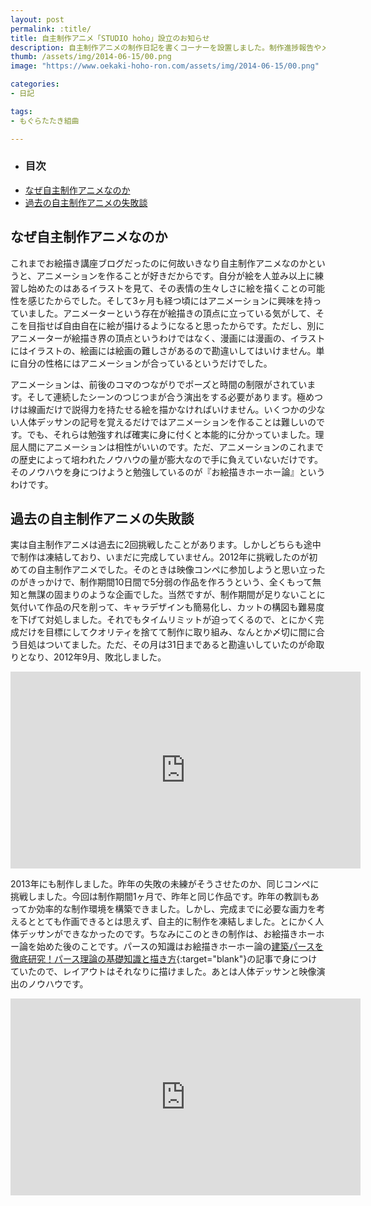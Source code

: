 ```yaml
---
layout: post
permalink: :title/
title: 自主制作アニメ「STUDIO hoho」設立のお知らせ
description: 自主制作アニメの制作日記を書くコーナーを設置しました。制作進捗報告やメイキングなどを公開していきます。
thumb: /assets/img/2014-06-15/00.png
image: "https://www.oekaki-hoho-ron.com/assets/img/2014-06-15/00.png"

categories:
- 日記

tags:
- もぐらたたき組曲

---
```


- ### 目次
- [なぜ自主制作アニメなのか](#なぜ自主制作アニメなのか)
- [過去の自主制作アニメの失敗談](#過去の自主制作アニメの失敗談)

## なぜ自主制作アニメなのか

これまでお絵描き講座ブログだったのに何故いきなり自主制作アニメなのかというと、アニメーションを作ることが好きだからです。自分が絵を人並み以上に練習し始めたのはあるイラストを見て、その表情の生々しさに絵を描くことの可能性を感じたからでした。そして3ヶ月も経つ頃にはアニメーションに興味を持っていました。アニメーターという存在が絵描きの頂点に立っている気がして、そこを目指せば自由自在に絵が描けるようになると思ったからです。ただし、別にアニメーターが絵描き界の頂点というわけではなく、漫画には漫画の、イラストにはイラストの、絵画には絵画の難しさがあるので勘違いしてはいけません。単に自分の性格にはアニメーションが合っているというだけでした。

アニメーションは、前後のコマのつながりでポーズと時間の制限がされています。そして連続したシーンのつじつまが合う演出をする必要があります。極めつけは線画だけで説得力を持たせる絵を描かなければいけません。いくつかの少ない人体デッサンの記号を覚えるだけではアニメーションを作ることは難しいのです。でも、それらは勉強すれば確実に身に付くと本能的に分かっていました。理屈人間にアニメーションは相性がいいのです。ただ、アニメーションのこれまでの歴史によって培われたノウハウの量が膨大なので手に負えていないだけです。そのノウハウを身につけようと勉強しているのが『お絵描きホーホー論』というわけです。

## 過去の自主制作アニメの失敗談

実は自主制作アニメは過去に2回挑戦したことがあります。しかしどちらも途中で制作は凍結しており、いまだに完成していません。2012年に挑戦したのが初めての自主制作アニメでした。そのときは映像コンペに参加しようと思い立ったのがきっかけで、制作期間10日間で5分弱の作品を作ろうという、全くもって無知と無謀の固まりのような企画でした。当然ですが、制作期間が足りないことに気付いて作品の尺を削って、キャラデザインも簡易化し、カットの構図も難易度を下げて対処しました。それでもタイムリミットが迫ってくるので、とにかく完成だけを目標にしてクオリティを捨てて制作に取り組み、なんとか〆切に間に合う目処はついてました。ただ、その月は31日まであると勘違いしていたのが命取りとなり、2012年9月、敗北しました。

<iframe width="560" height="315" src="https://www.youtube.com/embed/UHJA1SuxL-Q" title="YouTube video player" frameborder="0" allow="accelerometer; autoplay; clipboard-write; encrypted-media; gyroscope; picture-in-picture; web-share" allowfullscreen></iframe>

2013年にも制作しました。昨年の失敗の未練がそうさせたのか、同じコンペに挑戦しました。今回は制作期間1ヶ月で、昨年と同じ作品です。昨年の教訓もあってか効率的な制作環境を構築できました。しかし、完成までに必要な画力を考えるととても作画できるとは思えず、自主的に制作を凍結しました。とにかく人体デッサンができなかったのです。ちなみにこのときの制作は、お絵描きホーホー論を始めた後のことです。パースの知識はお絵描きホーホー論の[建築パースを徹底研究！パース理論の基礎知識と描き方](/drawing-procedure-of-construction-perspective/index.html){:target="blank"}の記事で身につけていたので、レイアウトはそれなりに描けました。あとは人体デッサンと映像演出のノウハウです。

<iframe width="560" height="315" src="https://www.youtube.com/embed/xijVChyJ7L8" title="YouTube video player" frameborder="0" allow="accelerometer; autoplay; clipboard-write; encrypted-media; gyroscope; picture-in-picture; web-share" allowfullscreen></iframe>
